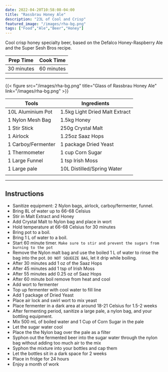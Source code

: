 ```yaml
---
date: 2022-04-20T10:58:08-04:00
title: "Rassbrau Honey Ale"
description: "23L of Cool and Crisp"
featured_image: "/images/rha-bg.png"
tags: ["Food","Ale","Beer","Honey"]
---
```


Cool crisp honey specialty beer, based on the Defalco Honey-Raspberry Ale and the Super Sesh Bros recipe.

<!--more-->

| Prep Time   | Cook Time  |
|-------------|------------|
| 30 minutes  | 60 minutes |

___

{{< figure src="/images/rha-bg.png" title="Glass of Rassbrau Honey Ale" link="/images/rha-bg.png" >}}

| Tools               | Ingredients                     |
|---------------------|---------------------------------|
| 10L Aluminium Pot   | 1.5kg Light Dried Malt Extract  |
| 1 Nylon Mesh Bag    | 1.5kg Honey                     |
| 1 Stir Stick        | 250g Crystal Malt               |
| 1 Airlock           | 1.25oz Saaz Hops                |
| 1 Carboy/Fermenter  | 1 package Dried Yeast           |
| 1 Thermometer       | 1 cup Corn Sugar                |
| 1 Large Funnel      | 1 tsp Irish Moss                |
| 1 Large pale        | 10L Distilled/Spring Water      |
|                     |                                 |

___

## Instructions

- Sanitize equipment: 2 Nylon bags, airlock, carboy/fermenter, funnel.
- Bring 8L of water up to 66-68 Celsius
- Stir in Malt Extract and Honey
- Add Crystal Malt to Nylon bag and place in wort
- Hold temperature at 66-68 Celsius for 30 minutes
- Bring pot to a boil.
- Bring 1 L of water to a boil.
- Start 60 minute timer. `Make sure to stir and prevent the sugars from burning to the pot`
- Remove the Nylon malt bag and use the boiled 1 L of water to rinse the bag into the pot. `DO NOT SQUEEZE BAG`, let it drip while boiling.
- After 30 minutes add 1 oz of the Saaz Hops
- After 45 minutes add 1 tsp of Irish Moss
- After 55 minutes add 0.25 oz of Saaz Hops
- After 60 minute boil remove from heat and cool
- Add wort to fermenter
- Top up fermenter with cool water to fill line
- Add 1 package of Dried Yeast
- Place air lock and swirl wort to mix yeast
- Place fermenter in a dark area at around 18-21 Celsius for 1.5-2 weeks
- After fermenting period, sanitize a large pale, a nylon bag, and your bottling equipment.
- Mix 500 mL of boiled water and 1 Cup of Corn Sugar in the pale
- Let the sugar water cool
- Place the the Nylon bag over the pale as a filter
- Syphon out the fermented beer into the sugar water through the nylon bag without adding too much air to the mix
- Syphon the mixture into your bottles and cap them
- Let the bottles sit in a dark space for 2 weeks
- Place in fridge for 24 hours
- Enjoy a month of work